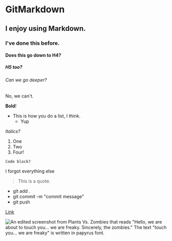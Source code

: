 # GitMarkdown

## I enjoy using Markdown.

### I've done this before.

#### Does this go down to H4?

##### H5 too?

###### Can we go deeper?

No, we can't.

**Bold**!

* This is how you do a list, I think.
	* Yup

_Italics?_

1. One
2. Two
3. Four!

```Code block?```

I forgot everything else

> This is a quote.

- git add .
- git commit -m "commit message"
- git push

[Link](https://github.com/WesseloDev/GitMarkdown)

![An edited screenshot from Plants Vs. Zombies that reads "Hello, we are about to touch you... we are freaky. Sincerely, the zombies." The text "touch you... we are freaky" is written in papyrus font.](./images/touch.jpg)